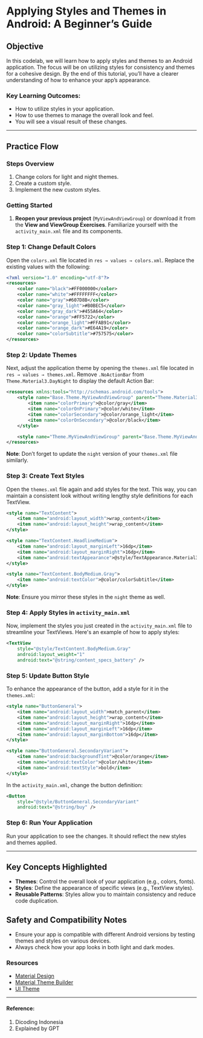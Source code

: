 # Applying Styles and Themes in Android: A Beginner’s Guide

## Objective

In this codelab, we will learn how to apply styles and themes to an Android application. The focus will be on utilizing styles for consistency and themes for a cohesive design. By the end of this tutorial, you’ll have a clearer understanding of how to enhance your app’s appearance.

### Key Learning Outcomes:
- How to utilize styles in your application.
- How to use themes to manage the overall look and feel.
- You will see a visual result of these changes.

---

## Practice Flow

### Steps Overview

1. Change colors for light and night themes.
2. Create a custom style.
3. Implement the new custom styles.

### Getting Started

1. **Reopen your previous project** (`MyViewAndViewGroup`) or download it from the **View and ViewGroup Exercises**. Familiarize yourself with the `activity_main.xml` file and its components.

### Step 1: Change Default Colors

Open the `colors.xml` file located in `res → values → colors.xml`. Replace the existing values with the following:

```xml
<?xml version="1.0" encoding="utf-8"?>
<resources>
    <color name="black">#FF000000</color>
    <color name="white">#FFFFFFFF</color>
    <color name="gray">#607D8B</color>
    <color name="gray_light">#B0BEC5</color>
    <color name="gray_dark">#455A64</color>
    <color name="orange">#FF5722</color>
    <color name="orange_light">#FFAB91</color>
    <color name="orange_dark">#E64A19</color>
    <color name="colorSubtitle">#757575</color>
</resources>
```

### Step 2: Update Themes

Next, adjust the application theme by opening the `themes.xml` file located in `res → values → themes.xml`. Remove `.NoActionBar` from `Theme.Material3.DayNight` to display the default Action Bar:

```xml
<resources xmlns:tools="http://schemas.android.com/tools">
    <style name="Base.Theme.MyViewAndViewGroup" parent="Theme.Material3.DayNight">
        <item name="colorPrimary">@color/gray</item>
        <item name="colorOnPrimary">@color/white</item>
        <item name="colorSecondary">@color/orange_light</item>
        <item name="colorOnSecondary">@color/black</item>
    </style>

    <style name="Theme.MyViewAndViewGroup" parent="Base.Theme.MyViewAndViewGroup" />
</resources>
```

**Note**: Don’t forget to update the `night` version of your `themes.xml` file similarly.

### Step 3: Create Text Styles

Open the `themes.xml` file again and add styles for the text. This way, you can maintain a consistent look without writing lengthy style definitions for each TextView.

```xml
<style name="TextContent">
    <item name="android:layout_width">wrap_content</item>
    <item name="android:layout_height">wrap_content</item>
</style>

<style name="TextContent.HeadlineMedium">
    <item name="android:layout_marginLeft">16dp</item>
    <item name="android:layout_marginRight">16dp</item>
    <item name="android:textAppearance">@style/TextAppearance.Material3.HeadlineMedium</item>
</style>

<style name="TextContent.BodyMedium.Gray">
    <item name="android:textColor">@color/colorSubtitle</item>
</style>
```

**Note**: Ensure you mirror these styles in the `night` theme as well.

### Step 4: Apply Styles in `activity_main.xml`

Now, implement the styles you just created in the `activity_main.xml` file to streamline your TextViews. Here's an example of how to apply styles:

```xml
<TextView
    style="@style/TextContent.BodyMedium.Gray"
    android:layout_weight="1"
    android:text="@string/content_specs_battery" />
```

### Step 5: Update Button Style

To enhance the appearance of the button, add a style for it in the `themes.xml`:

```xml
<style name="ButtonGeneral">
    <item name="android:layout_width">match_parent</item>
    <item name="android:layout_height">wrap_content</item>
    <item name="android:layout_marginRight">16dp</item>
    <item name="android:layout_marginLeft">16dp</item>
    <item name="android:layout_marginBottom">16dp</item>
</style>

<style name="ButtonGeneral.SecondaryVariant">
    <item name="android:backgroundTint">@color/orange</item>
    <item name="android:textColor">@color/white</item>
    <item name="android:textStyle">bold</item>
</style>
```

In the `activity_main.xml`, change the button definition:

```xml
<Button
    style="@style/ButtonGeneral.SecondaryVariant"
    android:text="@string/buy" />
```

### Step 6: Run Your Application

Run your application to see the changes. It should reflect the new styles and themes applied.

---

## Key Concepts Highlighted

- **Themes**: Control the overall look of your application (e.g., colors, fonts).
- **Styles**: Define the appearance of specific views (e.g., TextView styles).
- **Reusable Patterns**: Styles allow you to maintain consistency and reduce code duplication.

## Safety and Compatibility Notes

- Ensure your app is compatible with different Android versions by testing themes and styles on various devices.
- Always check how your app looks in both light and dark modes.

### Resources

- [Material Design](https://material.io/design)
- [Material Theme Builder](https://material.io/resources/theme-builder)
- [UI Theme](https://developer.android.com/develop/ui/views/theming/themes)
---
#### Reference:
1. Dicoding Indonesia
2. Explained by GPT